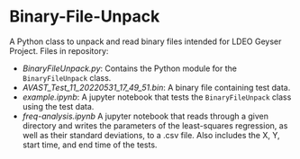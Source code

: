 # Binary-File-Unpack
A Python class to unpack and read binary files intended for LDEO Geyser Project.
Files in repository:
  * *BinaryFileUnpack.py*: Contains the Python module for the <code>BinaryFileUnpack</code> class.
  * *AVAST_Test_11_20220531_17_49_51.bin*: A binary file containing test data.
  * *example.ipynb*: A jupyter notebook that tests the <code>BinaryFileUnpack</code> class using the test data.
  * *freq-analysis.ipynb* A jupyter notebook that reads through a given directory and writes the parameters of the least-squares regression, as well as their standard deviations, to a .csv file. Also includes the X, Y, start time, and end time of the tests.
